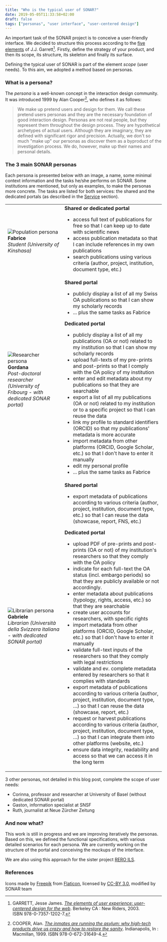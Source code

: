 ```yaml
---
title: "Who is the typical user of SONAR?"
date: 2019-05-05T11:33:58+02:00
draft: false
tags: ["personas", "user interface", "user-centered design"]
---
```


An important task of the SONAR project is to conceive a user-friendly interface. We decided to structure this process according to the [five elements](http://www.jjg.net/elements/pdf/elements_ch02.pdf) of J.J. Garrett[^1]. Firstly, define the strategy of your product, and then its scope, its structure, its skeleton and finally its surface.

<!--more-->

Defining the typical user of SONAR is part of the element *scope* (user needs). To this aim, we adopted a method based on personas.

### What is a persona?

The *persona* is a well-known concept in the interaction design community. It was introduced 1999 by Alan Cooper[^2], who defines it as follows:

> We make up pretend users and design for them. We call these pretend users personas and they are the necessary foundation of good interaction design. Personas are not real people, but they represent them throughout the design process. They are hypothetical archetypes of actual users. Although they are imaginary, they are defined with significant rigor and  precision. Actually, we don't so much "make up" our personas as discover them as a byproduct of the investigation process. We do, however, make up their names and personal details.

### The 3 main SONAR personas

Each persona is presented below with an image, a name, some minimal context information and the tasks he/she performs on SONAR. Some institutions are mentioned, but only as examples, to make the personas more concrete. The tasks are listed for both services: the shared and the dedicated portals (as described in the [Service](/service) section).

|   |   |
| ------ | ----------- |
| <img class="image" src="/images/persona1.svg" alt="Population persona" title="Population persona" style="vertical-align:top;"><br/>**Fabrice**<br/>*Student (University of Kinshasa)* | **Shared or dedicated portal**<ul><li>access full text of publications for free so that I can keep up to date with scientific news</li><li>access publication metadata so that I can include references in my own publications</li><li>search publications using various criteria (author, project, institution, document type, etc.)</li></ul> |
| <img class="image" src="/images/persona2.svg" alt="Researcher persona" title="Researcher persona" style="vertical-align:top;"><br/>**Gordana**<br/>*Post-doctoral researcher (University of Fribourg - with dedicated SONAR portal)* | **Shared portal**<ul><li>publicly display a list of all my Swiss OA publications so that I can show my scholarly records</li><li>... plus the same tasks as Fabrice</li></ul>**Dedicated portal**<ul><li>publicly display a list of all my publications (OA or not) related to my institution so that I can show my scholarly records</li><li>upload full-texts of my pre-prints and post-prints so that I comply with the OA policy of my institution</li><li>enter and edit metadata about my publications so that they are searchable</li><li>export a list of all my publications (OA or not) related to my institution or to a specific project so that I can reuse the data</li><li>link my profile to standard identifiers (ORCID) so that my publications' metadata is more accurate</li><li>import metadata from other platforms (ORCID, Google Scholar, etc.) so that I don't have to enter it manually</li><li>edit my personal profile</li><li>... plus the same tasks as Fabrice</li></ul> |
| <img class="image" src="/images/persona3.svg" alt="Librarian persona" title="Librarian persona" style="vertical-align:top;"><br/>**Gabriele**<br/>*Librarian (Università della Svizzera italiana - with dedicated SONAR portal)* | **Shared portal**<ul><li>export metadata of publications according to various criteria (author, project, institution, document type, etc.) so that I can reuse the data (showcase, report, FNS, etc.)</li></ul>**Dedicated portal**<ul><li>upload PDF of pre-prints and post-prints (OA or not) of my institution's researchers so that they comply with the OA policy</li><li>indicate for each full-text the OA status (incl. embargo periods) so that they are publicly available or not accordingly.</li><li>enter metadata about publications (typology, rights, access, etc.) so that they are searchable</li><li>create user accounts for researchers, with specific rights</li><li>import metadata from other platforms (ORCID, Google Scholar, etc.) so that I don't have to enter it manually</li><li>validate full-text inputs of the researchers so that they comply with legal restrictions</li><li>validate and ev. complete metadata entered by researchers so that it complies with standards</li><li>export metadata of publications according to various criteria (author, project, institution, document type, …) so that I can reuse the data (showcase, report, etc.)</li><li>request or harvest publications according to various criteria (author, project, institution, document type, …) so that I can integrate them into other platforms (website, etc.)</li><li>ensure data integrity, readability and access so that we can access it in the long term</li></ul> |

3 other personas, not detailed in this blog post, complete the scope of user needs:

* Corinna, professor and researcher at University of Basel (without dedicated SONAR portal)
* Gaston, information specialist at SNSF
* Ruth, journalist at Neue Zürcher Zeitung

### And now what?

This work is still in progress and we are improving iteratively the personas. Based on this, we defined the functional specifications, with various detailed scenarios for each persona. We are currently working on the structure of the portal and conceiving the mockups of the interface.

We are also using this approach for the sister project [RERO ILS](https://rero21.ch/about/).


### References

[^1]: GARRETT, Jesse James. *[The elements of user experience: user-centered design for the web](https://explore.rero.ch/fr_CH/rero/result?se=The%20elements%20of%20user%20experience%20garrett&submit=&fd=any&pr=contains&ex=0&so=rank&fct%5Bi%5D%5Bcreator%5D%5B0%5D=Garrett%252C%2520Jesse%2520James)*. Berkeley CA : New Riders, 2003. ISBN 978-0-7357-1202-7.

[^2]: COOPER, Alan. *[The inmates are running the asylum: why high-tech products drive us crazy and how to restore the sanity](http://data.rero.ch/01-R006346412)*. Indianapolis, In : Macmillan, 1999. ISBN 978-0-672-31649-4.

Icons made by [Freepik](https://www.freepik.com/) from [Flaticon](https://www.flaticon.com/), licensed by [CC-BY 3.0](http://creativecommons.org/licenses/by/3.0/), modified by SONAR team